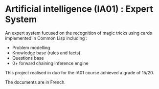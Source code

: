# Artificial intelligence (IA01) : Expert System

An expert system fucused on the recognition of magic tricks using cards implemented in Common Lisp including :

- Problem modelling
- Knowledge base (rules and facts)
- Questions base
- 0+ forward chaining inference engine

This project realised in duo for the IA01 course achieved a grade of 15/20.

The documents are in French.
